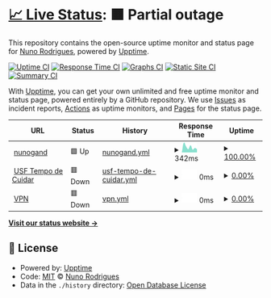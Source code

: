 # [📈 Live Status](https://nunogand.com): <!--live status--> **🟧 Partial outage**

This repository contains the open-source uptime monitor and status page for [Nuno Rodrigues](nunogand.github.io), powered by [Upptime](https://github.com/upptime/upptime).

[![Uptime CI](https://github.com/nunogand/upptime/workflows/Uptime%20CI/badge.svg)](https://github.com/nunogand/upptime/actions?query=workflow%3A%22Uptime+CI%22)
[![Response Time CI](https://github.com/nunogand/upptime/workflows/Response%20Time%20CI/badge.svg)](https://github.com/nunogand/upptime/actions?query=workflow%3A%22Response+Time+CI%22)
[![Graphs CI](https://github.com/nunogand/upptime/workflows/Graphs%20CI/badge.svg)](https://github.com/nunogand/upptime/actions?query=workflow%3A%22Graphs+CI%22)
[![Static Site CI](https://github.com/nunogand/upptime/workflows/Static%20Site%20CI/badge.svg)](https://github.com/nunogand/upptime/actions?query=workflow%3A%22Static+Site+CI%22)
[![Summary CI](https://github.com/nunogand/upptime/workflows/Summary%20CI/badge.svg)](https://github.com/nunogand/upptime/actions?query=workflow%3A%22Summary+CI%22)

With [Upptime](https://upptime.js.org), you can get your own unlimited and free uptime monitor and status page, powered entirely by a GitHub repository. We use [Issues](https://github.com/nunogand/upptime/issues) as incident reports, [Actions](https://github.com/nunogand/upptime/actions) as uptime monitors, and [Pages](https://nunogand.com) for the status page.

<!--start: status pages-->
<!-- This summary is generated by Upptime (https://github.com/upptime/upptime) -->
<!-- Do not edit this manually, your changes will be overwritten -->
<!-- prettier-ignore -->
| URL | Status | History | Response Time | Uptime |
| --- | ------ | ------- | ------------- | ------ |
| <img alt="" src="https://icons.duckduckgo.com/ip3/nunogand.com.ico" height="13"> [nunogand](https://nunogand.com) | 🟩 Up | [nunogand.yml](https://github.com/nunogand/uptime/commits/HEAD/history/nunogand.yml) | <details><summary><img alt="Response time graph" src="./graphs/nunogand/response-time-week.png" height="20"> 342ms</summary><br><a href="https://nunogand.github.io/uptime/history/nunogand"><img alt="Response time 365" src="https://img.shields.io/endpoint?url=https%3A%2F%2Fraw.githubusercontent.com%2Fnunogand%2Fuptime%2FHEAD%2Fapi%2Fnunogand%2Fresponse-time.json"></a><br><a href="https://nunogand.github.io/uptime/history/nunogand"><img alt="24-hour response time 366" src="https://img.shields.io/endpoint?url=https%3A%2F%2Fraw.githubusercontent.com%2Fnunogand%2Fuptime%2FHEAD%2Fapi%2Fnunogand%2Fresponse-time-day.json"></a><br><a href="https://nunogand.github.io/uptime/history/nunogand"><img alt="7-day response time 342" src="https://img.shields.io/endpoint?url=https%3A%2F%2Fraw.githubusercontent.com%2Fnunogand%2Fuptime%2FHEAD%2Fapi%2Fnunogand%2Fresponse-time-week.json"></a><br><a href="https://nunogand.github.io/uptime/history/nunogand"><img alt="30-day response time 382" src="https://img.shields.io/endpoint?url=https%3A%2F%2Fraw.githubusercontent.com%2Fnunogand%2Fuptime%2FHEAD%2Fapi%2Fnunogand%2Fresponse-time-month.json"></a><br><a href="https://nunogand.github.io/uptime/history/nunogand"><img alt="1-year response time 386" src="https://img.shields.io/endpoint?url=https%3A%2F%2Fraw.githubusercontent.com%2Fnunogand%2Fuptime%2FHEAD%2Fapi%2Fnunogand%2Fresponse-time-year.json"></a></details> | <details><summary><a href="https://nunogand.github.io/uptime/history/nunogand">100.00%</a></summary><a href="https://nunogand.github.io/uptime/history/nunogand"><img alt="All-time uptime 99.99%" src="https://img.shields.io/endpoint?url=https%3A%2F%2Fraw.githubusercontent.com%2Fnunogand%2Fuptime%2FHEAD%2Fapi%2Fnunogand%2Fuptime.json"></a><br><a href="https://nunogand.github.io/uptime/history/nunogand"><img alt="24-hour uptime 100.00%" src="https://img.shields.io/endpoint?url=https%3A%2F%2Fraw.githubusercontent.com%2Fnunogand%2Fuptime%2FHEAD%2Fapi%2Fnunogand%2Fuptime-day.json"></a><br><a href="https://nunogand.github.io/uptime/history/nunogand"><img alt="7-day uptime 100.00%" src="https://img.shields.io/endpoint?url=https%3A%2F%2Fraw.githubusercontent.com%2Fnunogand%2Fuptime%2FHEAD%2Fapi%2Fnunogand%2Fuptime-week.json"></a><br><a href="https://nunogand.github.io/uptime/history/nunogand"><img alt="30-day uptime 100.00%" src="https://img.shields.io/endpoint?url=https%3A%2F%2Fraw.githubusercontent.com%2Fnunogand%2Fuptime%2FHEAD%2Fapi%2Fnunogand%2Fuptime-month.json"></a><br><a href="https://nunogand.github.io/uptime/history/nunogand"><img alt="1-year uptime 100.00%" src="https://img.shields.io/endpoint?url=https%3A%2F%2Fraw.githubusercontent.com%2Fnunogand%2Fuptime%2FHEAD%2Fapi%2Fnunogand%2Fuptime-year.json"></a></details>
| <img alt="" src="https://icons.duckduckgo.com/ip3/null.ico" height="13"> [USF Tempo de Cuidar](https:www.usftempodecuidar.pt) | 🟥 Down | [usf-tempo-de-cuidar.yml](https://github.com/nunogand/uptime/commits/HEAD/history/usf-tempo-de-cuidar.yml) | <details><summary><img alt="Response time graph" src="./graphs/usf-tempo-de-cuidar/response-time-week.png" height="20"> 0ms</summary><br><a href="https://nunogand.github.io/uptime/history/usf-tempo-de-cuidar"><img alt="Response time 0" src="https://img.shields.io/endpoint?url=https%3A%2F%2Fraw.githubusercontent.com%2Fnunogand%2Fuptime%2FHEAD%2Fapi%2Fusf-tempo-de-cuidar%2Fresponse-time.json"></a><br><a href="https://nunogand.github.io/uptime/history/usf-tempo-de-cuidar"><img alt="24-hour response time 0" src="https://img.shields.io/endpoint?url=https%3A%2F%2Fraw.githubusercontent.com%2Fnunogand%2Fuptime%2FHEAD%2Fapi%2Fusf-tempo-de-cuidar%2Fresponse-time-day.json"></a><br><a href="https://nunogand.github.io/uptime/history/usf-tempo-de-cuidar"><img alt="7-day response time 0" src="https://img.shields.io/endpoint?url=https%3A%2F%2Fraw.githubusercontent.com%2Fnunogand%2Fuptime%2FHEAD%2Fapi%2Fusf-tempo-de-cuidar%2Fresponse-time-week.json"></a><br><a href="https://nunogand.github.io/uptime/history/usf-tempo-de-cuidar"><img alt="30-day response time 0" src="https://img.shields.io/endpoint?url=https%3A%2F%2Fraw.githubusercontent.com%2Fnunogand%2Fuptime%2FHEAD%2Fapi%2Fusf-tempo-de-cuidar%2Fresponse-time-month.json"></a><br><a href="https://nunogand.github.io/uptime/history/usf-tempo-de-cuidar"><img alt="1-year response time 0" src="https://img.shields.io/endpoint?url=https%3A%2F%2Fraw.githubusercontent.com%2Fnunogand%2Fuptime%2FHEAD%2Fapi%2Fusf-tempo-de-cuidar%2Fresponse-time-year.json"></a></details> | <details><summary><a href="https://nunogand.github.io/uptime/history/usf-tempo-de-cuidar">0.00%</a></summary><a href="https://nunogand.github.io/uptime/history/usf-tempo-de-cuidar"><img alt="All-time uptime 0.00%" src="https://img.shields.io/endpoint?url=https%3A%2F%2Fraw.githubusercontent.com%2Fnunogand%2Fuptime%2FHEAD%2Fapi%2Fusf-tempo-de-cuidar%2Fuptime.json"></a><br><a href="https://nunogand.github.io/uptime/history/usf-tempo-de-cuidar"><img alt="24-hour uptime 0.00%" src="https://img.shields.io/endpoint?url=https%3A%2F%2Fraw.githubusercontent.com%2Fnunogand%2Fuptime%2FHEAD%2Fapi%2Fusf-tempo-de-cuidar%2Fuptime-day.json"></a><br><a href="https://nunogand.github.io/uptime/history/usf-tempo-de-cuidar"><img alt="7-day uptime 0.00%" src="https://img.shields.io/endpoint?url=https%3A%2F%2Fraw.githubusercontent.com%2Fnunogand%2Fuptime%2FHEAD%2Fapi%2Fusf-tempo-de-cuidar%2Fuptime-week.json"></a><br><a href="https://nunogand.github.io/uptime/history/usf-tempo-de-cuidar"><img alt="30-day uptime 0.00%" src="https://img.shields.io/endpoint?url=https%3A%2F%2Fraw.githubusercontent.com%2Fnunogand%2Fuptime%2FHEAD%2Fapi%2Fusf-tempo-de-cuidar%2Fuptime-month.json"></a><br><a href="https://nunogand.github.io/uptime/history/usf-tempo-de-cuidar"><img alt="1-year uptime 0.00%" src="https://img.shields.io/endpoint?url=https%3A%2F%2Fraw.githubusercontent.com%2Fnunogand%2Fuptime%2FHEAD%2Fapi%2Fusf-tempo-de-cuidar%2Fuptime-year.json"></a></details>
| <img alt="" src="https://icons.duckduckgo.com/ip3/nunogand.asuscomm.com.ico" height="13"> [VPN](https://nunogand.asuscomm.com) | 🟥 Down | [vpn.yml](https://github.com/nunogand/uptime/commits/HEAD/history/vpn.yml) | <details><summary><img alt="Response time graph" src="./graphs/vpn/response-time-week.png" height="20"> 0ms</summary><br><a href="https://nunogand.github.io/uptime/history/vpn"><img alt="Response time 0" src="https://img.shields.io/endpoint?url=https%3A%2F%2Fraw.githubusercontent.com%2Fnunogand%2Fuptime%2FHEAD%2Fapi%2Fvpn%2Fresponse-time.json"></a><br><a href="https://nunogand.github.io/uptime/history/vpn"><img alt="24-hour response time 0" src="https://img.shields.io/endpoint?url=https%3A%2F%2Fraw.githubusercontent.com%2Fnunogand%2Fuptime%2FHEAD%2Fapi%2Fvpn%2Fresponse-time-day.json"></a><br><a href="https://nunogand.github.io/uptime/history/vpn"><img alt="7-day response time 0" src="https://img.shields.io/endpoint?url=https%3A%2F%2Fraw.githubusercontent.com%2Fnunogand%2Fuptime%2FHEAD%2Fapi%2Fvpn%2Fresponse-time-week.json"></a><br><a href="https://nunogand.github.io/uptime/history/vpn"><img alt="30-day response time 0" src="https://img.shields.io/endpoint?url=https%3A%2F%2Fraw.githubusercontent.com%2Fnunogand%2Fuptime%2FHEAD%2Fapi%2Fvpn%2Fresponse-time-month.json"></a><br><a href="https://nunogand.github.io/uptime/history/vpn"><img alt="1-year response time 0" src="https://img.shields.io/endpoint?url=https%3A%2F%2Fraw.githubusercontent.com%2Fnunogand%2Fuptime%2FHEAD%2Fapi%2Fvpn%2Fresponse-time-year.json"></a></details> | <details><summary><a href="https://nunogand.github.io/uptime/history/vpn">0.00%</a></summary><a href="https://nunogand.github.io/uptime/history/vpn"><img alt="All-time uptime 0.00%" src="https://img.shields.io/endpoint?url=https%3A%2F%2Fraw.githubusercontent.com%2Fnunogand%2Fuptime%2FHEAD%2Fapi%2Fvpn%2Fuptime.json"></a><br><a href="https://nunogand.github.io/uptime/history/vpn"><img alt="24-hour uptime 0.00%" src="https://img.shields.io/endpoint?url=https%3A%2F%2Fraw.githubusercontent.com%2Fnunogand%2Fuptime%2FHEAD%2Fapi%2Fvpn%2Fuptime-day.json"></a><br><a href="https://nunogand.github.io/uptime/history/vpn"><img alt="7-day uptime 0.00%" src="https://img.shields.io/endpoint?url=https%3A%2F%2Fraw.githubusercontent.com%2Fnunogand%2Fuptime%2FHEAD%2Fapi%2Fvpn%2Fuptime-week.json"></a><br><a href="https://nunogand.github.io/uptime/history/vpn"><img alt="30-day uptime 0.00%" src="https://img.shields.io/endpoint?url=https%3A%2F%2Fraw.githubusercontent.com%2Fnunogand%2Fuptime%2FHEAD%2Fapi%2Fvpn%2Fuptime-month.json"></a><br><a href="https://nunogand.github.io/uptime/history/vpn"><img alt="1-year uptime 0.00%" src="https://img.shields.io/endpoint?url=https%3A%2F%2Fraw.githubusercontent.com%2Fnunogand%2Fuptime%2FHEAD%2Fapi%2Fvpn%2Fuptime-year.json"></a></details>

<!--end: status pages-->

[**Visit our status website →**](https://nunogand.com)

## 📄 License

- Powered by: [Upptime](https://github.com/upptime/upptime)
- Code: [MIT](./LICENSE) © [Nuno Rodrigues](nunogand.github.io)
- Data in the `./history` directory: [Open Database License](https://opendatacommons.org/licenses/odbl/1-0/)
